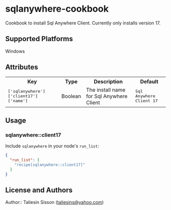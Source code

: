 # sqlanywhere-cookbook

Cookbook to install Sql Anywhere Client. Currently only installs version 17.

## Supported Platforms

Windows

## Attributes

<table>
  <tr>
    <th>Key</th>
    <th>Type</th>
    <th>Description</th>
    <th>Default</th>
  </tr>
  <tr>
    <td><tt>['sqlanywhere']['client17']['name']</tt></td>
    <td>Boolean</td>
    <td>The install name for Sql Anywhere Client</td>
    <td><tt>Sql Anywhere Client 17</tt></td>
  </tr>
</table>

## Usage

### sqlanywhere::client17

Include `sqlanywhere` in your node's `run_list`:

```json
{
  "run_list": [
    "recipe[sqlanywhere::client17]"
  ]
}
```

## License and Authors

Author:: Taliesin Sisson (taliesins@yahoo.com)
